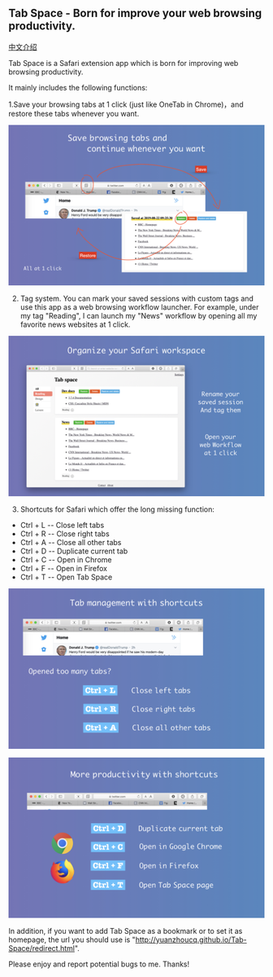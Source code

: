 ## Tab Space - Born for improve your web browsing productivity.

[中文介绍](https://sspai.com/post/56315)

Tab Space is a Safari extension app which is born for improving web browsing productivity.

It mainly includes the following functions:

1.Save your browsing tabs at 1 click (just like OneTab in Chrome)，and restore these tabs whenever you want. 

![](imgs/publicity.001.jpeg)

2. Tag system. You can mark your saved sessions with custom tags and use this app as a web browsing workflow launcher. For example, under my tag "Reading", I can launch my "News" workflow by opening all my favorite news websites at 1 click.

![](imgs/publicity.002.jpeg)

3. Shortcuts for Safari which offer the long missing function:
- Ctrl + L -- Close left tabs
- Ctrl + R -- Close right tabs 
- Ctrl + A -- Close all other tabs
- Ctrl + D -- Duplicate current tab
- Ctrl + C -- Open in Chrome
- Ctrl + F -- Open in Firefox
- Ctrl + T -- Open Tab Space

![](imgs/publicity.003.jpeg)

![](imgs/publicity.004.jpeg)

In addition, if you want to add Tab Space as a bookmark or to set it as homepage, the url you should use is "http://yuanzhoucq.github.io/Tab-Space/redirect.html".

Please enjoy and report potential bugs to me. Thanks!
